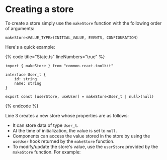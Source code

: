 # Creating a store

To create a store simply use the `makeStore` function with the following order of arguments:

```tsx
makeStore<VALUE_TYPE>(INITIAL_VALUE, EVENTS, CONFIGURATION)
```

Here's a quick example:

{% code title="State.ts" lineNumbers="true" %}
```tsx
import { makeStore } from "common-react-toolkit"

interface User_t {
    id: string
    name: string
}

export const [userStore, useUser] = makeStore<User_t | null>(null)
```
{% endcode %}

Line 3 creates a new store whose properties are as follows:

* It can store data of type `User_t`.
* At the time of initialization, the value is set to `null`.
* Components can access the value stored in the store by using the `useUser` hook returned by the `makeStore` function.
* To modify/update the store's value, use the `userStore` provided by the `makeStore` function. For example:
